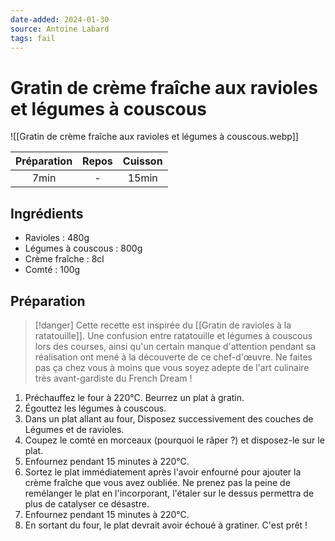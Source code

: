 ```yaml
---
date-added: 2024-01-30
source: Antoine Labard
tags: fail
---
```


# Gratin de crème fraîche aux ravioles et légumes à couscous

![[Gratin de crème fraîche aux ravioles et légumes à couscous.webp]]

| Préparation | Repos | Cuisson |
|:-----------:|:-----:|:-------:|
|    7min     |   -   |  15min  |

## Ingrédients

- Ravioles : 480g
- Légumes à couscous : 800g
- Crème fraîche : 8cl
- Comté : 100g

## Préparation

> [!danger]
> Cette recette est inspirée du [[Gratin de ravioles à la ratatouille]]. Une confusion entre ratatouille et légumes à couscous lors des courses, ainsi qu'un certain manque d'attention pendant sa réalisation ont mené à la découverte de ce chef-d'œuvre. Ne faites pas ça chez vous à moins que vous soyez adepte de l'art culinaire très avant-gardiste du French Dream !

1. Préchauffez le four à 220°C. Beurrez un plat à gratin.
2. Égouttez les légumes à couscous.
3. Dans un plat allant au four, Disposez successivement des couches de Légumes et de ravioles.
4. Coupez le comté en morceaux (pourquoi le râper ?) et disposez-le sur le plat.
5. Enfournez pendant 15 minutes à 220°C.
6. Sortez le plat immédiatement après l'avoir enfourné pour ajouter la crème fraîche que vous avez oubliée. Ne prenez pas la peine de remélanger le plat en l'incorporant, l'étaler sur le dessus permettra de plus de catalyser ce désastre.
7. Enfournez pendant 15 minutes à 220°C.
8. En sortant du four, le plat devrait avoir échoué à gratiner. C'est prêt !
